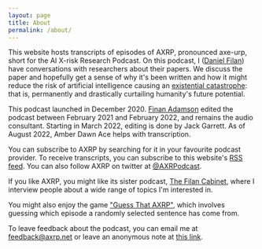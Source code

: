 ```yaml
---
layout: page
title: About
permalink: /about/
---
```


This website hosts transcripts of episodes of AXRP, pronounced axe-urp, short for the AI X-risk Research Podcast. On this podcast, I ([Daniel Filan](https://danielfilan.com/)) have conversations with researchers about their papers. We discuss the paper and hopefully get a sense of why it's been written and how it might reduce the risk of artificial intelligence causing an [existential catastrophe](https://en.wikipedia.org/wiki/Global_catastrophic_risk): that is, permanently and drastically curtailing humanity's future potential. 

This podcast launched in December 2020. [Finan Adamson](https://www.finanadamsonvoice.com/) edited the podcast between February 2021 and February 2022, and remains the audio consultant. Starting in March 2022, editing is done by Jack Garrett. As of August 2022, Amber Dawn Ace helps with transcription.

You can subscribe to AXRP by searching for it in your favourite podcast provider. To receive transcripts, you can subscribe to this website's [RSS feed](https://axrp.net/feed.xml). You can also follow AXRP on twitter at [@AXRPodcast](https://twitter.com/AXRPodcast).

If you like AXRP, you might like its sister podcast, [The Filan Cabinet](https://thefilancabinet.com/), where I interview people about a wide range of topics I'm interested in.

You might also enjoy the game ["Guess That AXRP"](https://guess-that-axrp.onrender.com), which involves guessing which episode a randomly selected sentence has come from.

To leave feedback about the podcast, you can email me at <feedback@axrp.net> or leave an anonymous note at [this link](https://www.admonymous.co/axrpodcast).

<!-- This is the base Jekyll theme. You can find out more info about customizing your Jekyll theme, as well as basic Jekyll usage documentation at [jekyllrb.com](https://jekyllrb.com/) -->

<!-- You can find the source code for Minima at GitHub: -->
<!-- [jekyll][jekyll-organization] / -->
<!-- [minima](https://github.com/jekyll/minima) -->

<!-- You can find the source code for Jekyll at GitHub: -->
<!-- [jekyll][jekyll-organization] / -->
<!-- [jekyll](https://github.com/jekyll/jekyll) -->


<!-- [jekyll-organization]: https://github.com/jekyll -->
